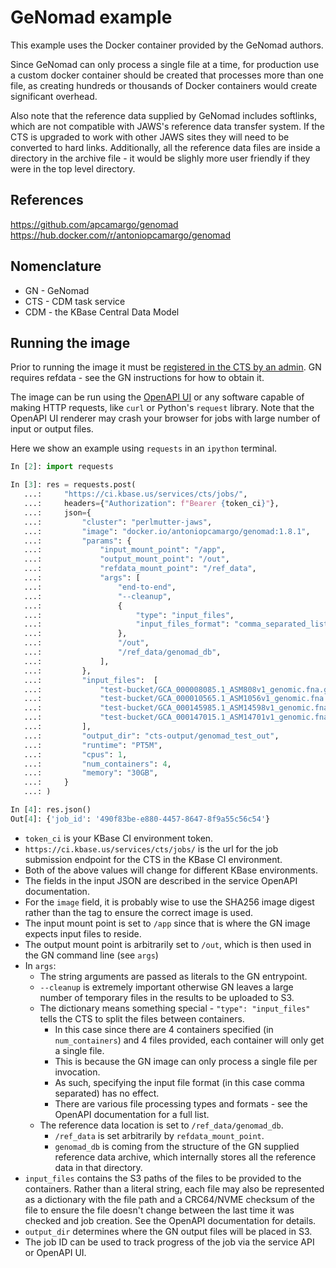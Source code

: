 # GeNomad example

This example uses the Docker container provided by the GeNomad authors.

Since GeNomad can only process a single file at a time, for production use a custom docker
container should be created that processes more than one file, as creating hundreds or
thousands of Docker containers would create significant overhead.

Also note that the reference data supplied by GeNomad includes softlinks, which are not compatible
with JAWS's reference data transfer system. If the CTS is upgraded to work with other JAWS
sites they will need to be converted to hard links. Additionally, all the reference data files
are inside a directory in the archive file - it would be slighly more user friendly if they
were in the top level directory.

## References

https://github.com/apcamargo/genomad  
https://hub.docker.com/r/antoniopcamargo/genomad  

## Nomenclature

* GN - GeNomad
* CTS - CDM task service
* CDM - the KBase Central Data Model
    
## Running the image

Prior to running the image it must be
[registered in the CTS by an admin](../admin_image_setup.md). GN requires refdata - see the
GN instructions for how to obtain it.

The image can be run using the
[OpenAPI UI](https://ci.kbase.us/services/cts/docs#/Jobs/submit_job_jobs__post)
or any software capable of making HTTP requests, like `curl` or Python's `request` library.
Note that the OpenAPI UI renderer may crash your browser for jobs with large number of input
or output files.

Here we show an example using `requests` in an `ipython` terminal.

```python
In [2]: import requests

In [3]: res = requests.post(
   ...:     "https://ci.kbase.us/services/cts/jobs/",
   ...:     headers={"Authorization": f"Bearer {token_ci}"},
   ...:     json={
   ...:         "cluster": "perlmutter-jaws",
   ...:         "image": "docker.io/antoniopcamargo/genomad:1.8.1",
   ...:         "params": {
   ...:             "input_mount_point": "/app",
   ...:             "output_mount_point": "/out",
   ...:             "refdata_mount_point": "/ref_data",
   ...:             "args": [
   ...:                 "end-to-end",
   ...:                 "--cleanup",
   ...:                 {
   ...:                     "type": "input_files",
   ...:                     "input_files_format": "comma_separated_list",
   ...:                 },
   ...:                 "/out",
   ...:                 "/ref_data/genomad_db",
   ...:             ],
   ...:         },
   ...:         "input_files":  [
   ...:             "test-bucket/GCA_000008085.1_ASM808v1_genomic.fna.gz",
   ...:             "test-bucket/GCA_000010565.1_ASM1056v1_genomic.fna.gz",
   ...:             "test-bucket/GCA_000145985.1_ASM14598v1_genomic.fna.gz",
   ...:             "test-bucket/GCA_000147015.1_ASM14701v1_genomic.fna.gz",
   ...:         ],
   ...:         "output_dir": "cts-output/genomad_test_out",
   ...:         "runtime": "PT5M",
   ...:         "cpus": 1,
   ...:         "num_containers": 4,
   ...:         "memory": "30GB",
   ...:     }
   ...: )

In [4]: res.json()
Out[4]: {'job_id': '490f83be-e880-4457-8647-8f9a55c56c54'}
```

* `token_ci` is your KBase CI environment token. 
* `https://ci.kbase.us/services/cts/jobs/` is the url for the job submission endpoint for
  the CTS in the KBase CI environment.
* Both of the above values will change for different KBase environments.
* The fields in the input JSON are described in the service OpenAPI documentation.
* For the `image` field, it is probably wise to use the SHA256 image digest rather than the
  tag to ensure the correct image is used.
* The input mount point is set to `/app` since that is where the GN image expects input
  files to reside.
* The output mount point is arbitrarily set to `/out`, which is then used in the GN command line
  (see `args`)
* In `args`:
  * The string arguments are passed as literals to the GN entrypoint.
  * `--cleanup` is extremely important otherwise GN leaves a large number of temporary files
    in the results to be uploaded to S3.
  * The dictionary means something special - `"type": "input_files"` tells the CTS to
    split the files between containers.
    * In this case since there are 4 containers specified  (in `num_containers`)
      and 4 files provided, each container will only get a single file.
    * This is because the GN image can only process a single file per invocation.
    * As such, specifying the input file format (in this case comma separated) has
      no effect.
    * There are various file processing types and formats - see the OpenAPI
      documentation for a full list.
  * The reference data location is set to `/ref_data/genomad_db`.
    * `/ref_data` is set arbitrarily by `refdata_mount_point`.
    * `genomad_db` is coming from the structure of the GN supplied reference data
      archive, which internally stores all the reference data in that directory.
* `input_files` contains the S3 paths of the files to be provided to the containers. Rather
  than a literal string, each file may also be represented as a dictionary with the file path
  and a CRC64/NVME checksum of the file to ensure the file doesn't change between the last time
  it was checked and job creation. See the OpenAPI documentation for details.
* `output_dir` determines where the GN output files will be placed in S3.
* The job ID can be used to track progress of the job via the service API or OpenAPI UI.
   